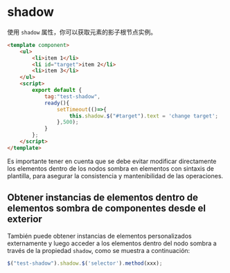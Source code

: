 # shadow

使用 `shadow` 属性，你可以获取元素的影子根节点实例。

<comp-viewer comp-name="test-shadow">

```html
<template component>
    <ul>
        <li>item 1</li>
        <li id="target">item 2</li>
        <li>item 3</li>
    </ul>
    <script>
        export default {
            tag:"test-shadow",
            ready(){
                setTimeout(()=>{
                    this.shadow.$("#target").text = 'change target';
                },500);
            }
        };
    </script>
</template>
```

</comp-viewer>

Es importante tener en cuenta que se debe evitar modificar directamente los elementos dentro de los nodos sombra en elementos con sintaxis de plantilla, para asegurar la consistencia y mantenibilidad de las operaciones.

## Obtener instancias de elementos dentro de elementos sombra de componentes desde el exterior

También puede obtener instancias de elementos personalizados externamente y luego acceder a los elementos dentro del nodo sombra a través de la propiedad `shadow`, como se muestra a continuación:

```javascript
$("test-shadow").shadow.$('selector').method(xxx);
```
